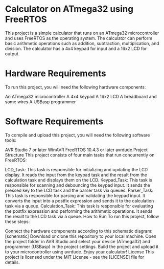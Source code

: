 # Calculator on ATmega32 using FreeRTOS
This project is a simple calculator that runs on an ATmega32 microcontroller and uses FreeRTOS as the operating system. The calculator can perform basic arithmetic operations such as addition, subtraction, multiplication, and division. The calculator has a 4x4 keypad for input and a 16x2 LCD for output.

# Hardware Requirements
To run this project, you will need the following hardware components:

An ATmega32 microcontroller
A 4x4 keypad
A 16x2 LCD
A breadboard and some wires
A USBasp programmer
# Software Requirements
To compile and upload this project, you will need the following software tools:

AVR Studio 7 or later
WinAVR
FreeRTOS 10.4.3 or later
avrdude
Project Structure
This project consists of four main tasks that run concurrently on FreeRTOS:

LCD_Task: This task is responsible for initializing and updating the LCD display. It reads the input from the keypad task and the result from the calculation task and displays them on the LCD.
Keypad_Task: This task is responsible for scanning and debouncing the keypad input. It sends the pressed key to the LCD task and the parser task via queues.
Parser_Task: This task is responsible for parsing and validating the keypad input. It converts the input into a postfix expression and sends it to the calculation task via a queue.
Calculation_Task: This task is responsible for evaluating the postfix expression and performing the arithmetic operations. It sends the result to the LCD task via a queue.
How to Run
To run this project, follow these steps:

Connect the hardware components according to this schematic diagram: [schematic]
Download or clone this repository to your local machine.
Open the project folder in AVR Studio and select your device (ATmega32) and programmer (USBasp) in the project settings.
Build the project and upload it to your microcontroller using avrdude.
Enjoy your calculator!
License
This project is licensed under the MIT License - see the [LICENSE] file for details.
